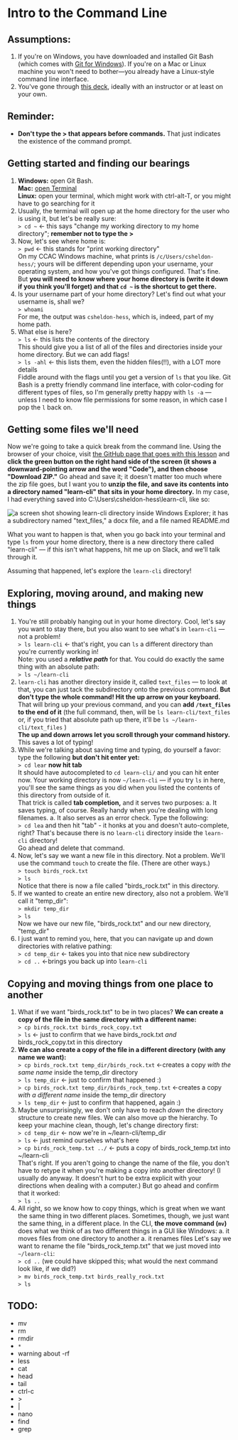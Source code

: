Intro to the Command Line
=========================

## Assumptions: 
1. If you're on Windows, you have downloaded and installed Git Bash (which comes with [Git for Windows](https://gitforwindows.org/)). If you're on a Mac or Linux machine you won't need to bother&mdash;you already have a Linux-style command line interface.
1. You've gone through [this deck](https://docs.google.com/presentation/d/14oisMTEG-O-_DnHSfBRCLsuRq041VnJt9qFOAiVhdpI/edit?usp=sharing), ideally with an instructor or at least on your own.

## Reminder:
* **Don't type the &gt; that appears before commands.** That just indicates the existence of the command prompt.

## Getting started and finding our bearings
1. **Windows:** open Git Bash.<br />**Mac:** [open Terminal](https://support.apple.com/guide/terminal/open-or-quit-terminal-apd5265185d-f365-44cb-8b09-71a064a42125/mac)<br />**Linux:** open your terminal, which might work with ctrl-alt-T, or you might have to go searching for it 
1. Usually, the terminal will open up at the home directory for the user who is using it, but let's be really sure:<br />
```> cd ~``` &lt;- this says "change my working directory to my home directory"; **remember not to type the &gt;**
1. Now, let's see where home is:<br />
```> pwd``` &lt;- this stands for "print working directory"<br />
On my CCAC Windows machine, what prints is ```/c/Users/csheldon-hess/```; yours will be different depending upon your username, your operating system, and how you've got things configured. That's fine. But **you will need to know where your home directory is (write it down if you think you'll forget) and that ```cd ~``` is the shortcut to get there.**
1. Is your username part of your home directory? Let's find out what your username is, shall we?<br />
```> whoami```<br />
For me, the output was ```csheldon-hess```, which is, indeed, part of my home path. 
1. What else is here? <br />
```> ls```  &lt;- this lists the contents of the directory<br />
This should give you a list of all of the files and directories inside your home directory. But we can add flags! <br /> 
```> ls -ahl``` &lt;- this lists them, even the hidden files(!!), with a LOT more details<br />
Fiddle around with the flags until you get a version of ```ls``` that you like. Git Bash is a pretty friendly command line interface, with color-coding for different types of files, so I'm generally pretty happy with ```ls -a``` &mdash; unless I need to know file permissions for some reason, in which case I pop the ```l``` back on.

## Getting some files we'll need
Now we're going to take a quick break from the command line. Using the browser of your choice, visit [the GitHub page that goes with this lesson](https://github.com/ccac-data-analytics/learn-cli) and **click the green button on the right hand side of the screen (it shows a downward-pointing arrow and the word "Code"), and then choose "Download ZIP."** Go ahead and save it; it doesn't matter too much where the zip file goes, but I want you to **unzip the file, and save its contents into a directory named "learn-cli" that sits in your home directory.** In my case, I had everything saved into C:\\Users\\csheldon-hess\\learn-cli, like so:

![a screen shot showing learn-cli directory inside Windows Explorer; it has a subdirectory named "text_files," a docx file, and a file named README.md](http://sheldon-hess.org/images/learn-cli.png)


What you want to happen is that, when you go back into your terminal and type ```ls``` from your home directory, there is a new directory there called "learn-cli" &mdash; if this isn't what happens, hit me up on Slack, and we'll talk through it. 

Assuming that happened, let's explore the ```learn-cli``` directory!

## Exploring, moving around, and making new things
1. You're still probably hanging out in your home directory. Cool, let's say you want to stay there, but you also want to see what's in ```learn-cli``` &mdash; not a problem!<br />
```> ls learn-cli``` &lt;- that's right, you can ```ls``` a different directory than you're currently working in! <br />
Note: you used a ***relative path*** for that. You could do exactly the same thing with an absolute path: <br />
```> ls ~/learn-cli``` 
1. ```learn-cli``` has another directory inside it, called ```text_files``` &mdash; to look at that, you can just tack the subdirectory onto the previous command. **But don't type the whole command! Hit the up arrow on your keyboard.** That will bring up your previous command, and you can **add ```/text_files``` to the end of it** (the full command, then, will be ```ls learn-cli/text_files``` or, if you tried that absolute path up there, it'll be ```ls ~/learn-cli/text_files``` )<br />
**The up and down arrows let you scroll through your command history.** This saves a lot of typing!
1. While we're talking about saving time and typing, do yourself a favor: type the following **but don't hit enter yet:**<br />
```> cd lear``` **now hit tab**<br />
It should have autocompleted to ```cd learn-cli/``` and you can hit enter now. Your working directory is now ```~/learn-cli``` &mdash; if you try ```ls``` in here, you'll see the same things as you did when you listed the contents of this directory from outside of it.<br />
That trick is called **tab completion,** and it serves two purposes:
	a. It saves typing, of course. Really handy when you're dealing with long filenames.
	a. It also serves as an error check. Type the following:<br />
	```> cd lea``` and then hit "tab" - it honks at you and doesn't auto-complete, right? That's because there is no ```learn-cli``` directory inside the ```learn-cli``` directory! <br />
	Go ahead and delete that command.
1. Now, let's say we want a new file in this directory. Not a problem. We'll use the command ```touch``` to create the file. (There are other ways.)<br />
```> touch birds_rock.txt```<br />
```> ls``` <br />
Notice that there is now a file called "birds_rock.txt" in this directory.
1. If we wanted to create an entire new directory, also not a problem. We'll call it "temp_dir":<br />
```> mkdir temp_dir```<br />
```> ls```<br />
Now we have our new file, "birds_rock.txt" and our new directory, "temp_dir"
1. I just want to remind you, here, that you can navigate up and down directories with relative pathing: <br />
```> cd temp_dir``` &lt;- takes you into that nice new subdirectory <br />
```> cd ..``` &lt;-brings you back up into ```learn-cli```

## Copying and moving things from one place to another
1. What if we want "birds_rock.txt" to be in two places? **We can create a copy of the file in the same directory with a different name:** <br />
```> cp birds_rock.txt birds_rock_copy.txt```<br />
```> ls``` &lt;- just to confirm that we have birds_rock.txt _and_ birds_rock_copy.txt in this directory<br />
1. **We can also create a copy of the file in a different directory (with any name we want):** <br />
```> cp birds_rock.txt temp_dir/birds_rock.txt``` &lt;-creates a copy _with the same name_ inside the temp_dir directory<br />
```> ls temp_dir``` &lt;- just to confirm that happened :) <br />
```> cp birds_rock.txt temp_dir/birds_rock_temp.txt``` &lt;-creates a copy _with a different name_ inside the temp_dir directory<br />
```> ls temp_dir``` &lt;- just to confirm that happened, again :) <br />
1. Maybe unsurprisingly, we don't only have to reach _down_ the directory structure to create new files. We can also move _up_ the hierarchy. To keep your machine clean, though, let's change directory first: <br />
```> cd temp_dir```  &lt;- now we're in ~/learn-cli/temp_dir <br />
```> ls```  &lt;- just remind ourselves what's here <br />
```> cp birds_rock_temp.txt ../``` &lt;- puts a copy of birds_rock_temp.txt into ~/learn-cli <br />
That's right. If you aren't going to change the name of the file, you don't have to retype it when you're making a copy into another directory! (I usually do anyway. It doesn't hurt to be extra explicit with your directions when dealing with a computer.) But go ahead and confirm that it worked: <br />
```> ls ..```
1. All right, so we know how to copy things, which is great when we want the same thing in two different places. Sometimes, though, we just want the same thing, in a different place. In the CLI, **the move command (```mv```)** does what we think of as two different things in a GUI like Windows:
	a. it moves files from one directory to another
	a. it renames files
Let's say we want to rename the file "birds_rock_temp.txt" that we just moved into ```~/learn-cli```:<br />
```> cd ..```  (we could have skipped this; what would the next command look like, if we did?) <br />
```> mv birds_rock_temp.txt birds_really_rock.txt``` <br />
```> ls```<br />

## TODO:

* mv
* rm
* rmdir
* ```*```
* warning about -rf
* less
* cat
* head
* tail
* ctrl-c
* &gt;
* |
* nano
* find
* grep
